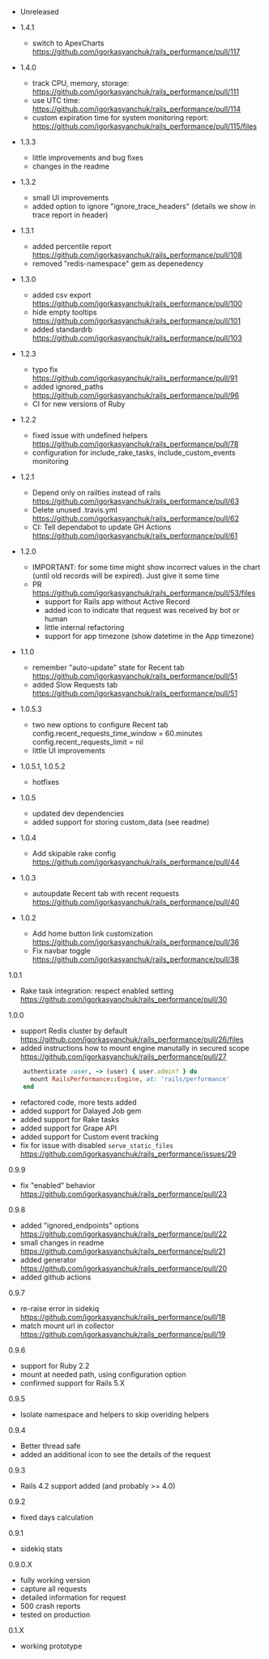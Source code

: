 - Unreleased

- 1.4.1
  - switch to ApexCharts https://github.com/igorkasyanchuk/rails_performance/pull/117

- 1.4.0
  - track CPU, memory, storage: https://github.com/igorkasyanchuk/rails_performance/pull/111
  - use UTC time: https://github.com/igorkasyanchuk/rails_performance/pull/114
  - custom expiration time for system monitoring report: https://github.com/igorkasyanchuk/rails_performance/pull/115/files

- 1.3.3
  - little improvements and bug fixes
  - changes in the readme

- 1.3.2
  - small UI improvements
  - added option to ignore "ignore_trace_headers" (details we show in trace report in header)

- 1.3.1
  - added percentile report https://github.com/igorkasyanchuk/rails_performance/pull/108
  - removed "redis-namespace" gem as depenedency

- 1.3.0
  - added csv export https://github.com/igorkasyanchuk/rails_performance/pull/100
  - hide empty tooltips https://github.com/igorkasyanchuk/rails_performance/pull/101
  - added standardrb https://github.com/igorkasyanchuk/rails_performance/pull/103

- 1.2.3
  - typo fix https://github.com/igorkasyanchuk/rails_performance/pull/91
  - added ignored_paths https://github.com/igorkasyanchuk/rails_performance/pull/96
  - CI for new versions of Ruby

- 1.2.2
  - fixed issue with undefined helpers https://github.com/igorkasyanchuk/rails_performance/pull/78
  - configuration for include_rake_tasks, include_custom_events monitoring

- 1.2.1
  - Depend only on railties instead of rails https://github.com/igorkasyanchuk/rails_performance/pull/63
  - Delete unused .travis.yml https://github.com/igorkasyanchuk/rails_performance/pull/62
  - CI: Tell dependabot to update GH Actions https://github.com/igorkasyanchuk/rails_performance/pull/61

- 1.2.0
  - IMPORTANT: for some time might show incorrect values in the chart (until old records will be expired). Just give it some time
  - PR https://github.com/igorkasyanchuk/rails_performance/pull/53/files
    - support for Rails app without Active Record
    - added icon to indicate that request was received by bot or human
    - little internal refactoring
    - support for app timezone (show datetime in the App timezone)

- 1.1.0
  - remember "auto-update" state for Recent tab https://github.com/igorkasyanchuk/rails_performance/pull/51
  - added Slow Requests tab https://github.com/igorkasyanchuk/rails_performance/pull/51

- 1.0.5.3
  - two new options to configure Recent tab
    config.recent_requests_time_window = 60.minutes
    config.recent_requests_limit = nil
  - little UI improvements

- 1.0.5.1, 1.0.5.2
  - hotfixes

- 1.0.5
  - updated dev dependencies
  - added support for storing custom_data (see readme)

- 1.0.4
  - Add skipable rake config https://github.com/igorkasyanchuk/rails_performance/pull/44

- 1.0.3
  - autoupdate Recent tab with recent requests https://github.com/igorkasyanchuk/rails_performance/pull/40

- 1.0.2
  - Add home button link customization https://github.com/igorkasyanchuk/rails_performance/pull/36
  - Fix navbar toggle https://github.com/igorkasyanchuk/rails_performance/pull/38

1.0.1
  - Rake task integration: respect enabled setting https://github.com/igorkasyanchuk/rails_performance/pull/30

1.0.0
  - support Redis cluster by default https://github.com/igorkasyanchuk/rails_performance/pull/26/files
  - added instructions how to mount engine manutally in secured scope https://github.com/igorkasyanchuk/rails_performance/pull/27
```ruby
    authenticate :user, -> (user) { user.admin? } do
      mount RailsPerformance::Engine, at: 'rails/performance'
    end
```
  - refactored code, more tests added
  - added support for Dalayed Job gem
  - added support for Rake tasks
  - added support for Grape API
  - added support for Custom event tracking
  - fix for issue with disabled `serve_static_files` https://github.com/igorkasyanchuk/rails_performance/issues/29

0.9.9
  - fix "enabled" behavior https://github.com/igorkasyanchuk/rails_performance/pull/23

0.9.8
  - added "ignored_endpoints" options https://github.com/igorkasyanchuk/rails_performance/pull/22
  - small changes in readme https://github.com/igorkasyanchuk/rails_performance/pull/21
  - added generator https://github.com/igorkasyanchuk/rails_performance/pull/20
  - added github actions

0.9.7
  - re-raise error in sidekiq https://github.com/igorkasyanchuk/rails_performance/pull/18
  - match mount url in collector https://github.com/igorkasyanchuk/rails_performance/pull/19

0.9.6
  - support for Ruby 2.2
  - mount at needed path, using configuration option
  - confirmed support for Rails 5.X

0.9.5
  - Isolate namespace and helpers to skip overiding helpers

0.9.4
  - Better thread safe
  - added an additional icon to see the details of the request

0.9.3
  - Rails 4.2 support added (and probably >= 4.0)

0.9.2
  - fixed days calculation

0.9.1
  - sidekiq stats

0.9.0.X
  - fully working version
  - capture all requests
  - detailed information for request
  - 500 crash reports
  - tested on  production

0.1.X
  - working prototype

